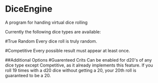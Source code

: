 # DiceEngine
A program for handing virtual dice rolling

Currently the following dice types are available:

#True Random
Every dice roll is truly random.

#Competitive
Every possible result must appear at least once.

##Additional Options
#Guarenteed Crits
Can be enabled for d20's of any dice type except Competitive, as it already implements this feature. If you roll 19 times with a d20 dice without getting a 20, your 20th roll is guaranteed to be a 20.